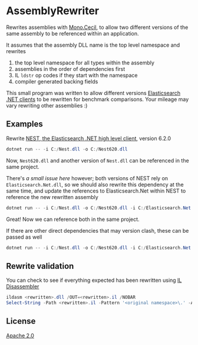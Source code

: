 # AssemblyRewriter

Rewrites assemblies with [Mono.Cecil](https://www.mono-project.com/docs/tools+libraries/libraries/Mono.Cecil/), to allow two different versions of the same assembly to be referenced within an application.
 
It assumes that the assembly DLL name is the top level namespace and rewrites

1. the top level namespace for all types within the assembly
2. assemblies in the order of dependencies first
3. IL `ldstr` op codes if they start with the namespace
4. compiler generated backing fields

This small program was written to allow different versions [Elasticsearch .NET clients](https://github.com/elastic/elasticsearch-net) to be rewritten for benchmark comparisons. Your mileage may vary rewriting other assemblies :)

## Examples

Rewrite [NEST, the Elasticsearch .NET high level client](https://github.com/elastic/elasticsearch-net), version 6.2.0

```c#
dotnet run -- -i C:/Nest.dll -o C:/Nest620.dll
```

Now, `Nest620.dll` and another version of `Nest.dll` can be referenced in the same project. 

There's _a small issue here_ however; both versions of NEST rely on `Elasticsearch.Net.dll`, so we should also rewrite
this dependency at the same time, and update the references to Elasticsearch.Net within NEST to reference the new rewritten assembly

```c#
dotnet run -- -i C:/Nest.dll -o C:/Nest620.dll -i C:/Elasticsearch.Net.dll -o C:/Elasticsearch.Net620.dll
```

Great! Now we can reference both in the same project.

If there are other direct dependencies that may version clash, these can be passed as well

```c#
dotnet run -- -i C:/Nest.dll -o C:/Nest620.dll -i C:/Elasticsearch.Net.dll -o C:/Elasticsearch.Net620.dll -i C:/Newtonsoft.Json.dll -o C:/Newtonsoft.Json620.dll
```

## Rewrite validation

You can check to see if everything expected has been rewritten using [IL Disassembler](https://docs.microsoft.com/en-us/dotnet/framework/tools/ildasm-exe-il-disassembler)

```powershell
ildasm <rewritten>.dll /OUT=<rewritten>.il /NOBAR
Select-String -Path <rewritten>.il -Pattern '<original namespace>\.' -AllMatches | ft LineNumber,Line
```

## License

[Apache 2.0](License.txt)
